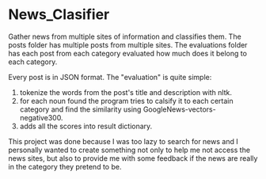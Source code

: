 # News_Clasifier
Gather news from multiple sites of information and classifies them.
The posts folder has multiple posts from multiple sites.
The evaluations folder has each post from each category evaluated how much does it belong to each category.

Every post is in JSON format.
The "evaluation" is quite simple:
 1) tokenize the words from the post's title and description with nltk.
 2) for each noun found the program tries to calsify it to each certain category and find the similarity using GoogleNews-vectors-negative300.
 3) adds all the scores into result dictionary.
 
 This project was done because I was too lazy to search for news
   and I personally wanted to create something not only to help me not access the news sites,
    but also to provide me with some feedback if the news are really in the category they pretend to be.
